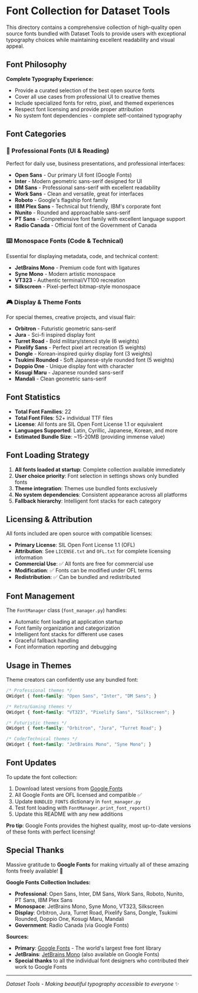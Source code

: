 # Font Collection for Dataset Tools

This directory contains a comprehensive collection of high-quality open source fonts bundled with Dataset Tools to provide users with exceptional typography choices while maintaining excellent readability and visual appeal.

## Font Philosophy

**Complete Typography Experience:**
- Provide a curated selection of the best open source fonts
- Cover all use cases from professional UI to creative themes
- Include specialized fonts for retro, pixel, and themed experiences
- Respect font licensing and provide proper attribution
- No system font dependencies - complete self-contained typography

## Font Categories

### 📝 Professional Fonts (UI & Reading)
Perfect for daily use, business presentations, and professional interfaces:

- **Open Sans** - Our primary UI font (Google Fonts)
- **Inter** - Modern geometric sans-serif designed for UI
- **DM Sans** - Professional sans-serif with excellent readability
- **Work Sans** - Clean and versatile, great for interfaces  
- **Roboto** - Google's flagship font family
- **IBM Plex Sans** - Technical but friendly, IBM's corporate font
- **Nunito** - Rounded and approachable sans-serif
- **PT Sans** - Comprehensive font family with excellent language support
- **Radio Canada** - Official font of the Government of Canada

### ⌨️ Monospace Fonts (Code & Technical)
Essential for displaying metadata, code, and technical content:

- **JetBrains Mono** - Premium code font with ligatures
- **Syne Mono** - Modern artistic monospace
- **VT323** - Authentic terminal/VT100 recreation
- **Silkscreen** - Pixel-perfect bitmap-style monospace

### 🎮 Display & Theme Fonts
For special themes, creative projects, and visual flair:

- **Orbitron** - Futuristic geometric sans-serif
- **Jura** - Sci-fi inspired display font
- **Turret Road** - Bold military/stencil style (6 weights)
- **Pixelify Sans** - Perfect pixel art recreation (5 weights)
- **Dongle** - Korean-inspired quirky display font (3 weights)
- **Tsukimi Rounded** - Soft Japanese-style rounded font (5 weights)
- **Doppio One** - Unique display font with character
- **Kosugi Maru** - Japanese rounded sans-serif
- **Mandali** - Clean geometric sans-serif

## Font Statistics

- **Total Font Families**: 22
- **Total Font Files**: 52+ individual TTF files
- **License**: All fonts are SIL Open Font License 1.1 or equivalent
- **Languages Supported**: Latin, Cyrillic, Japanese, Korean, and more
- **Estimated Bundle Size**: ~15-20MB (providing immense value)

## Font Loading Strategy

1. **All fonts loaded at startup**: Complete collection available immediately
2. **User choice priority**: Font selection in settings shows only bundled fonts
3. **Theme integration**: Themes use bundled fonts exclusively
4. **No system dependencies**: Consistent appearance across all platforms
5. **Fallback hierarchy**: Intelligent font stacks for each category

## Licensing & Attribution

All fonts included are open source with compatible licenses:

- **Primary License**: SIL Open Font License 1.1 (OFL)
- **Attribution**: See `LICENSE.txt` and `OFL.txt` for complete licensing information
- **Commercial Use**: ✅ All fonts are free for commercial use
- **Modification**: ✅ Fonts can be modified under OFL terms
- **Redistribution**: ✅ Can be bundled and redistributed

## Font Management

The `FontManager` class (`font_manager.py`) handles:
- Automatic font loading at application startup
- Font family organization and categorization  
- Intelligent font stacks for different use cases
- Graceful fallback handling
- Font information reporting and debugging

## Usage in Themes

Theme creators can confidently use any bundled font:

```css
/* Professional themes */
QWidget { font-family: "Open Sans", "Inter", "DM Sans"; }

/* Retro/Gaming themes */  
QWidget { font-family: "VT323", "Pixelify Sans", "Silkscreen"; }

/* Futuristic themes */
QWidget { font-family: "Orbitron", "Jura", "Turret Road"; }

/* Code/Technical themes */
QWidget { font-family: "JetBrains Mono", "Syne Mono"; }
```

## Font Updates

To update the font collection:

1. Download latest versions from [Google Fonts](https://fonts.google.com)
2. All Google Fonts are OFL licensed and compatible ✅
3. Update `BUNDLED_FONTS` dictionary in `font_manager.py`
4. Test font loading with `FontManager.print_font_report()`
5. Update this README with any new additions

**Pro tip**: Google Fonts provides the highest quality, most up-to-date versions of these fonts with perfect licensing!

## Special Thanks

Massive gratitude to **Google Fonts** for making virtually all of these amazing fonts freely available! 🎉

**Google Fonts Collection Includes:**
- **Professional**: Open Sans, Inter, DM Sans, Work Sans, Roboto, Nunito, PT Sans, IBM Plex Sans
- **Monospace**: JetBrains Mono, Syne Mono, VT323, Silkscreen  
- **Display**: Orbitron, Jura, Turret Road, Pixelify Sans, Dongle, Tsukimi Rounded, Doppio One, Kosugi Maru, Mandali
- **Government**: Radio Canada (via Google Fonts)

**Sources:**
- **Primary**: [Google Fonts](https://fonts.google.com) - The world's largest free font library
- **JetBrains**: [JetBrains Mono](https://github.com/JetBrains/JetBrainsMono) (also available on Google Fonts)
- **Special thanks** to all the individual font designers who contributed their work to Google Fonts

---

*Dataset Tools - Making beautiful typography accessible to everyone* ✨